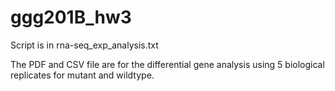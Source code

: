 # ggg201B_hw3

Script is in rna-seq_exp_analysis.txt

The PDF and CSV file are for the differential gene analysis using 5 biological replicates for mutant and wildtype.
